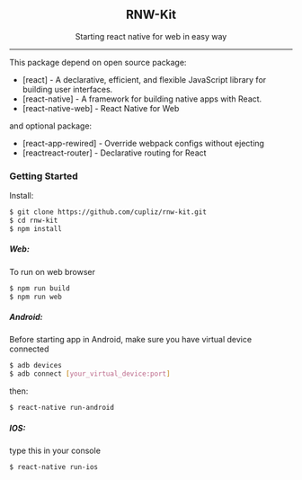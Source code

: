 <h2 align="center">
  RNW-Kit
</h2>

<p align="center">
  Starting react native for web in easy way
</p>

---

This package depend on open source package:
* [react] - A declarative, efficient, and flexible JavaScript library for building user interfaces.
* [react-native] - A framework for building native apps with React.
* [react-native-web] - React Native for Web

and optional package:
* [react-app-rewired] - Override webpack configs without ejecting
* [reactreact-router] - Declarative routing for React

### Getting Started
Install:
```sh
$ git clone https://github.com/cupliz/rnw-kit.git
$ cd rnw-kit
$ npm install
```

##### Web:
To run on web browser
```sh
$ npm run build
$ npm run web
```

##### Android:
Before starting app in Android, make sure you have virtual device connected
```sh
$ adb devices
$ adb connect [your_virtual_device:port]
```
then:
```sh
$ react-native run-android
```

##### IOS:
type this in your console
```sh
$ react-native run-ios
```
